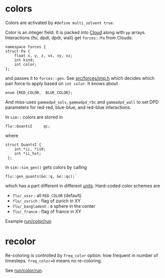 # colors

Colors are activated by `#define multi_solvent true`.

Color is an integer field. It is packed into [Cloud](cloud.md) along
with `pp` arrays. Interactions (fsi, dpdl, dpdr, wall) get
`forces::Pa` from Clouds:

	namespace forces {
	struct Pa {
		float x, y, z, vx, vy, vz;
		int kind;
		int color;
	};

and passes it to `forces::gen`. See
[src/forces/imp.h](src/forces/imp.h) which decides which pair force to
apply based on `int color`. It knows about

	enum {RED_COLOR,  BLUE_COLOR};
	
And miss-uses `gammadpd_solv`, `gammadpd_rbc` and `gammadpd_wall` to
set DPD parameters for red-red, blue-blue, and red-blue interactions.

In `sim::` colors are stored in 

    flu::QuantsI     qc;

where

	struct QuantsI {
        int *ii, *ii0;
        int *ii_hst;
     };

in `sim::sim_gen()` gets colors by calling 

    flu::gen_quants(&o::q, &o::qc);`

which has a part different in different [units](u.md). Hard-coded
color schemes are

* `flu/_ussr` : all `RED_COLOR` (default)
* `flu/_zurich` : flag of zurich in XY
* `flu/_bangladesh` : a sphere in the center
* `flu/_france` : flag of france in XY

Example [run/color/run](run/color/run)

# recolor

Re-coloring is controlled by `freq_color` option: how frequent in
number of timesteps. `freq_color=0` means no re-coloring.

See [run/color/run](run/color/run).

